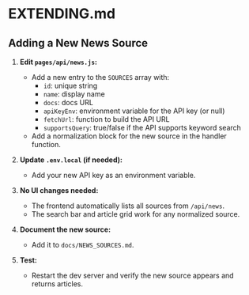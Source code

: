 # EXTENDING.md

## Adding a New News Source

1. **Edit `pages/api/news.js`:**
   - Add a new entry to the `SOURCES` array with:
     - `id`: unique string
     - `name`: display name
     - `docs`: docs URL
     - `apiKeyEnv`: environment variable for the API key (or null)
     - `fetchUrl`: function to build the API URL
     - `supportsQuery`: true/false if the API supports keyword search
   - Add a normalization block for the new source in the handler function.

2. **Update `.env.local` (if needed):**
   - Add your new API key as an environment variable.

3. **No UI changes needed:**
   - The frontend automatically lists all sources from `/api/news`.
   - The search bar and article grid work for any normalized source.

4. **Document the new source:**
   - Add it to `docs/NEWS_SOURCES.md`.

5. **Test:**
   - Restart the dev server and verify the new source appears and returns articles. 